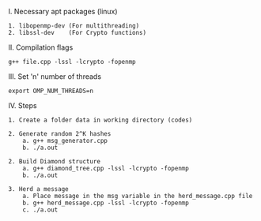 I. Necessary apt packages (linux)

	1. libopenmp-dev (For multithreading)
	2. libssl-dev    (For Crypto functions)



II. Compilation flags

	g++ file.cpp -lssl -lcrypto -fopenmp


III. Set 'n' number of threads

	export OMP_NUM_THREADS=n

IV. Steps

	1. Create a folder data in working directory (codes)
	
	2. Generate random 2^K hashes
		a. g++ msg_generator.cpp
		b. ./a.out
		
	2. Build Diamond structure
		a. g++ diamond_tree.cpp -lssl -lcrypto -fopenmp
		b. ./a.out
		
	3. Herd a message
		a. Place message in the msg variable in the herd_message.cpp file
		b. g++ herd_message.cpp -lssl -lcrypto -fopenmp
		c. ./a.out
